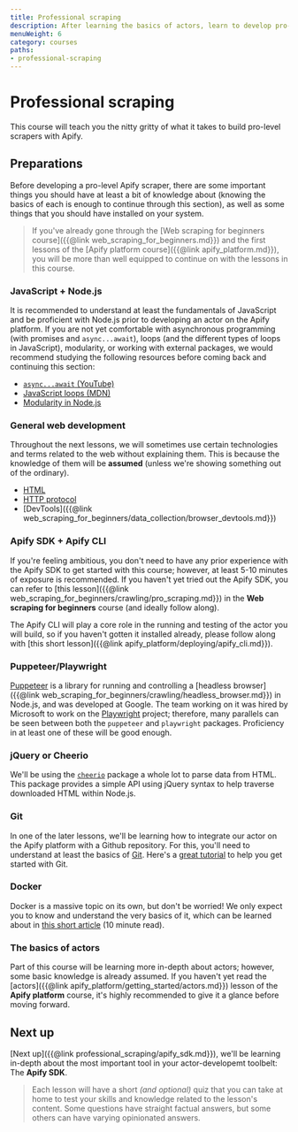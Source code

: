 ```yaml
---
title: Professional scraping
description: After learning the basics of actors, learn to develop pro-level scrapers on the Apify platform with this advanced course.
menuWeight: 6
category: courses
paths:
- professional-scraping
---
```


# [](#pro-scraper-development) Professional scraping

This course will teach you the nitty gritty of what it takes to build pro-level scrapers with Apify.

## [](#preparations) Preparations

Before developing a pro-level Apify scraper, there are some important things you should have at least a bit of knowledge about (knowing the basics of each is enough to continue through this section), as well as some things that you should have installed on your system.

> If you've already gone through the [Web scraping for beginners course]({{@link web_scraping_for_beginners.md}}) and the first lessons of the [Apify platform course]({{@link apify_platform.md}}), you will be more than well equipped to continue on with the lessons in this course.

### [](#javascript-and-node) JavaScript + Node.js

It is recommended to understand at least the fundamentals of JavaScript and be proficient with Node.js prior to developing an actor on the Apify platform. If you are not yet comfortable with asynchronous programming (with promises and `async...await`), loops (and the different types of loops in JavaScript), modularity, or working with external packages, we would recommend studying the following resources before coming back and continuing this section:

- [`async...await` (YouTube)](https://www.youtube.com/watch?v=vn3tm0quoqE&ab_channel=Fireship)
- [JavaScript loops (MDN)](https://developer.mozilla.org/en-US/docs/Web/JavaScript/Guide/Loops_and_iteration)
- [Modularity in Node.js](https://www.section.io/engineering-education/how-to-use-modular-patterns-in-nodejs/)

### [](#general-web-development) General web development

Throughout the next lessons, we will sometimes use certain technologies and terms related to the web without explaining them. This is because the knowledge of them will be **assumed** (unless we're showing something out of the ordinary).

- [HTML](https://developer.mozilla.org/en-US/docs/Web/HTML)
- [HTTP protocol](https://developer.mozilla.org/en-US/docs/Web/HTTP)
- [DevTools]({{@link web_scraping_for_beginners/data_collection/browser_devtools.md}})

### [](#apify-sdk-and-cli) Apify SDK + Apify CLI

If you're feeling ambitious, you don't need to have any prior experience with the Apify SDK to get started with this course; however, at least 5-10 minutes of exposure is recommended. If you haven't yet tried out the Apify SDK, you can refer to [this lesson]({{@link web_scraping_for_beginners/crawling/pro_scraping.md}}) in the **Web scraping for beginners** course (and ideally follow along).

The Apify CLI will play a core role in the running and testing of the actor you will build, so if you haven't gotten it installed already, please follow along with [this short lesson]({{@link apify_platform/deploying/apify_cli.md}}).

### [](#puppeteer-playwright) Puppeteer/Playwright

[Puppeteer](https://pptr.dev/) is a library for running and controlling a [headless browser]({{@link web_scraping_for_beginners/crawling/headless_browser.md}}) in Node.js, and was developed at Google. The team working on it was hired by Microsoft to work on the [Playwright](https://playwright.dev/) project; therefore, many parallels can be seen between both the `puppeteer` and `playwright` packages. Proficiency in at least one of these will be good enough.

### [](#jquery-or-cheerio) jQuery or Cheerio

We'll be using the [`cheerio`](https://www.npmjs.com/package/cheerio) package a whole lot to parse data from HTML. This package provides a simple API using jQuery syntax to help traverse downloaded HTML within Node.js.

### [](#git) Git

In one of the later lessons, we'll be learning how to integrate our actor on the Apify platform with a Github repository. For this, you'll need to understand at least the basics of [Git](https://git-scm.com/docs). Here's a [great tutorial](https://product.hubspot.com/blog/git-and-github-tutorial-for-beginners) to help you get started with Git.

### [](#docker) Docker

Docker is a massive topic on its own, but don't be worried! We only expect you to know and understand the very basics of it, which can be learned about in [this short article](https://docs.docker.com/get-started/overview/) (10 minute read).

### [](#actor-basics) The basics of actors

Part of this course will be learning more in-depth about actors; however, some basic knowledge is already assumed. If you haven't yet read the [actors]({{@link apify_platform/getting_started/actors.md}}) lesson of the **Apify platform** course, it's highly recommended to give it a glance before moving forward.

## [](#next) Next up

[Next up]({{@link professional_scraping/apify_sdk.md}}), we'll be learning in-depth about the most important tool in your actor-developemt toolbelt: The **Apify SDK**.

> Each lesson will have a short _(and optional)_ quiz that you can take at home to test your skills and knowledge related to the lesson's content. Some questions have straight factual answers, but some others can have varying opinionated answers.
